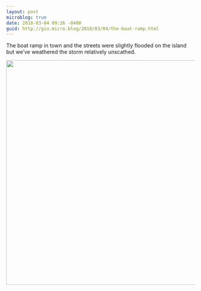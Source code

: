 ```yaml
---
layout: post
microblog: true
date: 2018-03-04 09:26 -0400
guid: http://gio.micro.blog/2018/03/04/the-boat-ramp.html
---
```

The boat ramp in town and the streets were slightly flooded on the island but we’ve weathered the storm relatively unscathed.

<img src="http://microblog.stevegio.net/uploads/2018/5ece31a2ce.jpg" width="600" height="599" />
